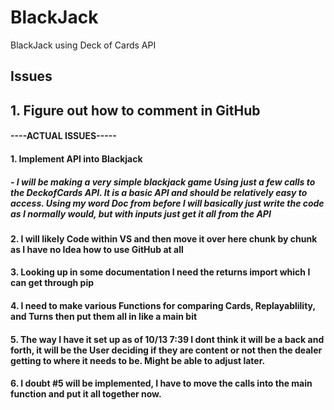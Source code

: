# BlackJack
BlackJack using Deck of Cards API


## Issues
## 1. Figure out how to comment in GitHub
#### ----ACTUAL ISSUES-----
#### 1. Implement API into Blackjack
##### - I will be making a very simple blackjack game Using just a few calls to the DeckofCards API. It is a basic API and should be relatively easy to access. Using my word Doc from before I will basically just write the code as I normally would, but with inputs just get it all from the API
#### 2. I will likely Code within VS and then move it over here chunk by chunk as I have no Idea how to use GitHub at all
#### 3. Looking up in some documentation I need the returns import which I can get through pip
#### 4. I need to make various Functions for comparing Cards, Replayablility, and Turns then put them all in like a main bit
#### 5. The way I have it set up as of 10/13 7:39 I dont think it will be a back and forth, it will be the User deciding if they are content or not then the dealer getting to where it needs to be. Might be able to adjust later.
#### 6. I doubt #5 will be implemented, I have to move the calls into the main function and put it all together now.
